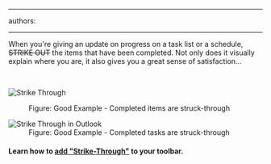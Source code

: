 

---
authors:

---




<span class='intro'> <p>When you're giving an update on progress on a task list or a schedule, <s>STRIKE OUT</s> the items that have been completed. Not only does it visually explain where you are, it also gives you a great sense of satisfaction...</p> </span>

​<dl class="goodImage"><dt><img alt="Strike Through" src="http&#58;//www.ssw.com.au/ssw/Standards/Rules/Images/StrikeThrough.gif" /></dt>
<dd>Figure&#58; Good Example - Completed items are struck-through</dd></dl>
<dl class="goodImage"><dt><img alt="Strike Through in Outlook" src="http&#58;//www.ssw.com.au/ssw/Standards/Rules/Images/OutlookTaskList.JPG" /></dt>
<dd>Figure&#58; Good Example - Completed tasks are struck-through</dd></dl>
<h4>Learn how to <a href="http&#58;//www.ssw.com.au/ssw/KB/KB.asp?KBID=Q803334">add &quot;Strike-Through&quot;</a> to your toolbar.</h4>


